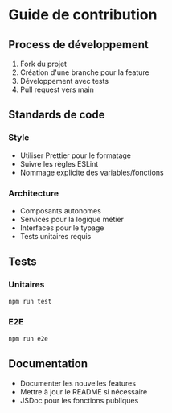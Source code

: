 # Guide de contribution

## Process de développement

1. Fork du projet
2. Création d'une branche pour la feature
3. Développement avec tests
4. Pull request vers main

## Standards de code

### Style

- Utiliser Prettier pour le formatage
- Suivre les règles ESLint
- Nommage explicite des variables/fonctions

### Architecture

- Composants autonomes
- Services pour la logique métier
- Interfaces pour le typage
- Tests unitaires requis

## Tests

### Unitaires
```bash
npm run test
```

### E2E
```bash
npm run e2e
```

## Documentation

- Documenter les nouvelles features
- Mettre à jour le README si nécessaire
- JSDoc pour les fonctions publiques